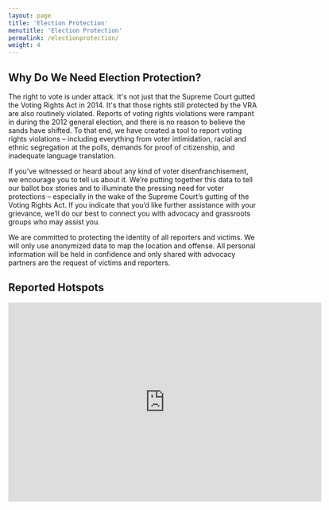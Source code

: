 ```yaml
---
layout: page
title: 'Election Protection'
menutitle: 'Election Protection'
permalink: /electionprotection/
weight: 4
---
```

## Why Do We Need Election Protection?

The right to vote is under attack. It's not just that the Supreme Court gutted the Voting Rights Act in 2014. It's that those rights still protected by the VRA are also routinely violated. Reports of voting rights violations were rampant in during the 2012 general election, and there is no reason to believe the sands have shifted. To that end, we have created a tool to report voting rights violations – including everything from voter intimidation, racial and ethnic segregation at the polls, demands for proof of citizenship, and inadequate language translation. 

If you’ve witnessed or heard about any kind of voter disenfranchisement, we encourage you to tell us about it. We’re putting together this data to tell our ballot box stories and to illuminate the pressing need for voter protections – especially in the wake of the Supreme Court’s gutting of the Voting Rights Act. If you indicate that you’d like further assistance with your grievance, we’ll do our best to connect you with advocacy and grassroots groups who may assist you.

We are committed to protecting the identity of all reporters and victims. We will only use anonymized data to map the location and offense. All personal information will be held in confidence and only shared with advocacy partners are the request of victims and reporters.

## Reported Hotspots

<iframe width="630" height="400" scrolling="no" frameborder="no" src="https://www.google.com/fusiontables/embedviz?q=select+col1+from+1CYtVvXfAynsATyN8yT5sTlzj6qtt4XqhAZ8d2sYW&amp;viz=MAP&amp;h=false&amp;lat=39.5033&amp;lng=-98.35&amp;t=1&amp;z=4&amp;l=col1&amp;y=2&amp;tmplt=2&amp;hml=GEOCODABLE"></iframe>